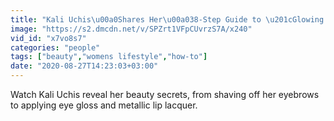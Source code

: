```yaml
---
title: "Kali Uchis\u00a0Shares Her\u00a038-Step Guide to \u201cGlowing Goddess\u201d \u201990s Glam Beauty"
image: "https://s2.dmcdn.net/v/SPZrt1VFpCUvrzS7A/x240"
vid_id: "x7vo8s7"
categories: "people"
tags: ["beauty","womens lifestyle","how-to"]
date: "2020-08-27T14:23:03+03:00"
---
```

Watch Kali Uchis reveal her beauty secrets, from shaving off her eyebrows to applying eye gloss and metallic lip lacquer.
